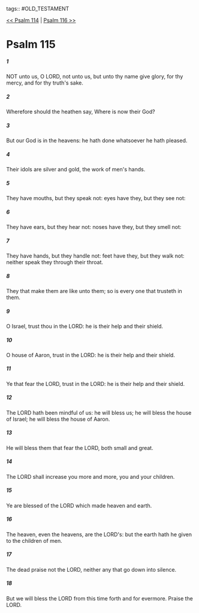 tags:: #OLD_TESTAMENT

[<< Psalm 114](OLD_TESTAMENT/19_Psalms/Psalm_114.md) | [Psalm 116 >>](OLD_TESTAMENT/19_Psalms/Psalm_116.md)

# Psalm 115

##### 1

NOT unto us, O LORD, not unto us, but unto thy name give glory, for thy mercy, and for thy truth's sake.

##### 2

Wherefore should the heathen say, Where is now their God?

##### 3

But our God is in the heavens: he hath done whatsoever he hath pleased.

##### 4

Their idols are silver and gold, the work of men's hands.

##### 5

They have mouths, but they speak not: eyes have they, but they see not:

##### 6

They have ears, but they hear not: noses have they, but they smell not:

##### 7

They have hands, but they handle not: feet have they, but they walk not: neither speak they through their throat.

##### 8

They that make them are like unto them; so is every one that trusteth in them.

##### 9

O Israel, trust thou in the LORD: he is their help and their shield.

##### 10

O house of Aaron, trust in the LORD: he is their help and their shield.

##### 11

Ye that fear the LORD, trust in the LORD: he is their help and their shield.

##### 12

The LORD hath been mindful of us: he will bless us; he will bless the house of Israel; he will bless the house of Aaron.

##### 13

He will bless them that fear the LORD, both small and great.

##### 14

The LORD shall increase you more and more, you and your children.

##### 15

Ye are blessed of the LORD which made heaven and earth.

##### 16

The heaven, even the heavens, are the LORD's: but the earth hath he given to the children of men.

##### 17

The dead praise not the LORD, neither any that go down into silence.

##### 18

But we will bless the LORD from this time forth and for evermore. Praise the LORD.
